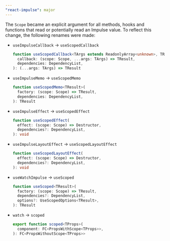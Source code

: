 ```yaml
---
"react-impulse": major
---
```


The `Scope` became an explicit argument for all methods, hooks and functions that read or potentially read an Impulse value. To reflect this change, the following renames were made:

- `useImpulseCallback` -> `useScopedCallback`
  ```ts
  function useScopedCallback<TArgs extends ReadonlyArray<unknown>, TResult>(
    callback: (scope: Scope, ...args: TArgs) => TResult,
    dependencies: DependencyList,
  ): (...args: TArgs) => TResult
  ```
- `useImpulseMemo` -> `useScopedMemo`
  ```ts
  function useScopedMemo<TResult>(
    factory: (scope: Scope) => TResult,
    dependencies: DependencyList,
  ): TResult
  ```
- `useImpulseEffect` -> `useScopedEffect`
  ```ts
  function useScopedEffect(
    effect: (scope: Scope) => Destructor,
    dependencies?: DependencyList,
  ): void
  ```
- `useImpulseLayoutEffect` -> `useScopedLayoutEffect`
  ```ts
  function useScopedLayoutEffect(
    effect: (scope: Scope) => Destructor,
    dependencies?: DependencyList,
  ): void
  ```
- `useWatchImpulse` -> `useScoped`
  ```ts
  function useScoped<TResult>(
    factory: (scope: Scope) => TResult,
    dependencies?: DependencyList,
    options?: UseScopedOptions<TResult>,
  ): TResult
  ```
- `watch` -> `scoped`
  ```ts
  export function scoped<TProps>(
    component: FC<PropsWithScope<TProps>>,
  ): FC<PropsWithoutScope<TProps>>
  ```
